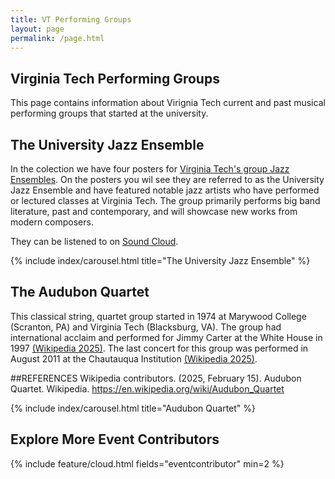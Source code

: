 ```yaml
---
title: VT Performing Groups
layout: page
permalink: /page.html
---
```

## Virginia Tech Performing Groups
This page contains information about Virignia Tech current and past musical performing groups that started at the university. 

## The University Jazz Ensemble
  In the colection we have four posters for [Virginia Tech's group Jazz Ensembles](https://sopa.vt.edu/future-students/undergraduate-programs/Music/music-ensembles/jazz-ensembles.html). On the posters you wil see they are referred to as the University Jazz Ensemble and have featured notable jazz artists who have performed or lectured classes at Virginia Tech. The group primarily performs big band literature, past and contemporary, and will showcase new works from modern composers.

  They can be listened to on [Sound Cloud](https://soundcloud.com/vtjazz).

{% include index/carousel.html title="The University Jazz Ensemble" %}

## The Audubon Quartet
  This classical string, quartet group started in 1974 at Marywood College (Scranton, PA) and Virginia Tech (Blacksburg, VA). The group had international acclaim and performed for Jimmy Carter at the White House in 1997 [(Wikipedia 2025)](https://en.wikipedia.org/wiki/Audubon_Quartet). The last concert for this group was performed in August 2011 at the Chautauqua Institution [(Wikipedia 2025)](https://en.wikipedia.org/wiki/Audubon_Quartet).


##REFERENCES
Wikipedia contributors. (2025, February 15). Audubon Quartet. Wikipedia. https://en.wikipedia.org/wiki/Audubon_Quartet

{% include index/carousel.html title="Audubon Quartet" %}

## Explore More Event Contributors
{% include feature/cloud.html fields="eventcontributor" min=2 %}
